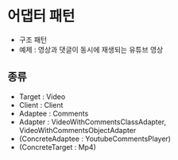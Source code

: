 # 어댑터 패턴

- 구조 패턴
- 예제 : 영상과 댓글이 동시에 재생되는 유튜브 영상 

## 종류
- Target : Video
- Client : Client
- Adaptee : Comments
- Adapter : VideoWithCommentsClassAdapter, VideoWithCommentsObjectAdapter
- (ConcreteAdaptee : YoutubeCommentsPlayer) 
- (ConcreteTarget : Mp4)